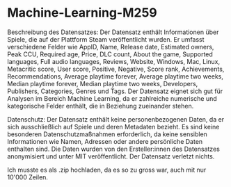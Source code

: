 # Machine-Learning-M259

Beschreibung des Datensatzes:
Der Datensatz enthält Informationen über Spiele, die auf der Plattform Steam veröffentlicht wurden. Er umfasst verschiedene Felder wie AppID, Name, Release date, Estimated owners, Peak CCU, Required age, Price, DLC count, About the game, Supported languages, Full audio languages, Reviews, Website, Windows, Mac, Linux, Metacritic score, User score, Positive, Negative, Score rank, Achievements, Recommendations, Average playtime forever, Average playtime two weeks, Median playtime forever, Median playtime two weeks, Developers, Publishers, Categories, Genres und Tags. Der Datensatz eignet sich gut für Analysen im Bereich Machine Learning, da er zahlreiche numerische und kategorische Felder enthält, die in Beziehung zueinander stehen.

Datenschutz:
Der Datensatz enthält keine personenbezogenen Daten, da er sich ausschließlich auf Spiele und deren Metadaten bezieht. Es sind keine besonderen Datenschutzmaßnahmen erforderlich, da keine sensiblen Informationen wie Namen, Adressen oder andere persönliche Daten enthalten sind. Die Daten wurden von den Ersteller:innen des Datensatzes anonymisiert und unter MIT veröffentlicht. Der Datensatz verletzt nichts.


Ich musste es als .zip hochladen, da es so zu gross war, auch mit nur 10'000 Zeilen.
